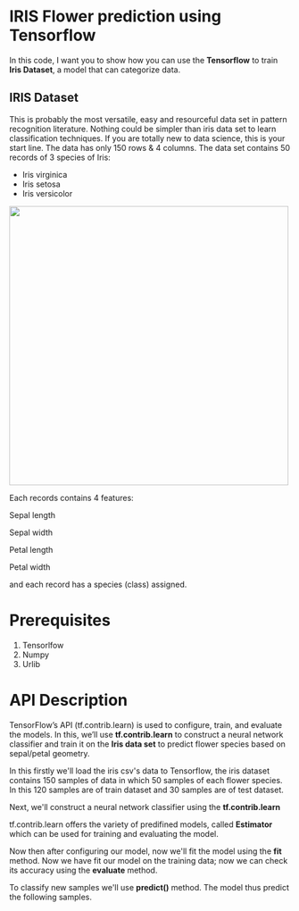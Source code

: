# IRIS Flower prediction using Tensorflow
In this code, I want you to show how you can use the **Tensorflow** to train **Iris Dataset**, a model that can categorize data.
## IRIS Dataset
This is probably the most versatile, easy and resourceful data set in pattern recognition literature. Nothing could be simpler than iris data set to learn classification techniques. If you are totally new to data science, this is your start line. The data has only 150 rows & 4 columns.
The data set contains 50 records of 3 species of Iris:
- Iris virginica 
- Iris setosa
- Iris versicolor
<img style="float: center;" width = 500px; src="http://python.astrotech.io/_images/iris-flowers.png"/>

Each records contains 4 features:

Sepal length

Sepal width

Petal length

Petal width

and each record has a species (class) assigned.

# Prerequisites
1. Tensorlfow
2. Numpy
3. Urlib

# API Description
TensorFlow’s API (tf.contrib.learn) is used to configure, train, and evaluate the models. In this, we’ll use **tf.contrib.learn** to construct a neural network classifier and train it on the **Iris data set** to predict flower species based on sepal/petal geometry.

In this firstly we'll load the iris csv's data to Tensorflow, the iris dataset contains 150 samples of data in which 50 samples of each flower species. In this 120 samples are of train dataset and 30 samples are of test dataset.

Next, we'll construct a neural network classifier using the **tf.contrib.learn**

tf.contrib.learn offers the variety of predifined models, called **Estimator** which can be used for training and evaluating the model.

Now then after configuring our model, now we'll fit the model using the **fit** method. Now we have fit our model on the training data; now we can check its accuracy using the **evaluate** method.

To classify new samples we'll use **predict()** method. The model thus predict the following samples.
